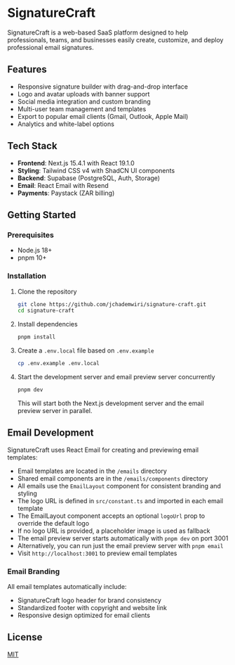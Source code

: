 # SignatureCraft

SignatureCraft is a web-based SaaS platform designed to help professionals, teams, and businesses easily create, customize, and deploy professional email signatures.

## Features

- Responsive signature builder with drag-and-drop interface
- Logo and avatar uploads with banner support
- Social media integration and custom branding
- Multi-user team management and templates
- Export to popular email clients (Gmail, Outlook, Apple Mail)
- Analytics and white-label options

## Tech Stack

- **Frontend**: Next.js 15.4.1 with React 19.1.0
- **Styling**: Tailwind CSS v4 with ShadCN UI components
- **Backend**: Supabase (PostgreSQL, Auth, Storage)
- **Email**: React Email with Resend
- **Payments**: Paystack (ZAR billing)

## Getting Started

### Prerequisites

- Node.js 18+
- pnpm 10+

### Installation

1. Clone the repository
   ```bash
   git clone https://github.com/jchademwiri/signature-craft.git
   cd signature-craft
   ```

2. Install dependencies
   ```bash
   pnpm install
   ```

3. Create a `.env.local` file based on `.env.example`
   ```bash
   cp .env.example .env.local
   ```

4. Start the development server and email preview server concurrently
   ```bash
   pnpm dev
   ```

   This will start both the Next.js development server and the email preview server in parallel.

## Email Development

SignatureCraft uses React Email for creating and previewing email templates:

- Email templates are located in the `/emails` directory
- Shared email components are in the `/emails/components` directory
- All emails use the `EmailLayout` component for consistent branding and styling
- The logo URL is defined in `src/constant.ts` and imported in each email template
- The EmailLayout component accepts an optional `logoUrl` prop to override the default logo
- If no logo URL is provided, a placeholder image is used as fallback
- The email preview server starts automatically with `pnpm dev` on port 3001
- Alternatively, you can run just the email preview server with `pnpm email`
- Visit `http://localhost:3001` to preview email templates

### Email Branding

All email templates automatically include:
- SignatureCraft logo header for brand consistency
- Standardized footer with copyright and website link
- Responsive design optimized for email clients

## License

[MIT](LICENSE)